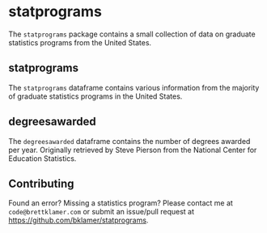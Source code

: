 # statprograms

The `statprograms` package contains a small collection of data on graduate statistics programs from the United States.

## statprograms

The `statprograms` dataframe contains various information from the majority of graduate statistics programs in the United States.

## degreesawarded

The `degreesawarded` dataframe contains the number of degrees awarded per year. Originally retrieved by Steve Pierson from the National Center for Education Statistics.

## Contributing

Found an error? Missing a statistics program? Please contact me at `code@brettklamer.com` or submit an issue/pull request at <https://github.com/bklamer/statprograms>.
